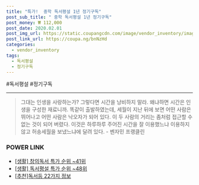 ```yaml
--- 
title: "특가!  중학 독서평설 1년 정기구독" 
post_sub_title: " 중학 독서평설 1년 정기구독" 
post_money: ₩ 112,000 
post_date: 2020.02.01 
post_img_url: https://static.coupangcdn.com/image/vendor_inventory/images/2019/01/21/11/7/29352566-37c1-406e-aaab-9f672161d26e.jpg 
post_link_url: https://coupa.ng/bnNzHd 
categories: 
  - vendor_inventory 
tags: 
  - 독서평설 
  - 정기구독 
--- 
```

  #독서평설 #정기구독 
<hr> 

> 그대는 인생을 사랑하는가? 그렇다면 시간을 낭비하지 말라. 왜냐하면 시간은 인생을 구성한 재료니까. 똑같이 출발하였는데, 세월이 지난 뒤에 보면 어떤 사람은 뛰어나고 어떤 사람은 낙오자가 되어 있다. 이 두 사람의 거리는 좀처럼 접근할 수 없는 것이 되어 버렸다. 이것은 하루하루 주어진 시간을 잘 이용했느냐 이용하지 않고 허송세월을 보냈느냐에 달려 있다. - 벤자민 프랭클린 


### POWER LINK

* <a href="https://blog.naver.com/sakai111/221790909934" target="_blank"> [생활] 창의독서 특가 순위 ~41위</a>
* <a href="https://blog.naver.com/sakai111/221792381839" target="_blank"> [생활] 독서평설 특가 순위 ~48위</a>
* <a href="https://blog.naver.com/fasyy4321/221790861003" target="_blank">[추천]독서등 22가지 정보</a>
